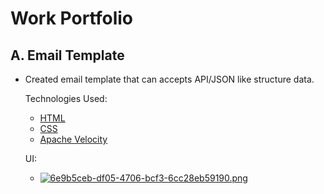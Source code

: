 # Work Portfolio #

## A. Email Template #
- Created email template that can accepts API/JSON like structure data.

    Technologies Used:
    - [HTML](https://developer.mozilla.org/en-US/docs/Web/HTML)
    - [CSS](https://developer.mozilla.org/en-US/docs/Web/CSS)
    - [Apache Velocity](https://velocity.apache.org/)

    UI:
    - [![6e9b5ceb-df05-4706-bcf3-6cc28eb59190.png](https://i.postimg.cc/JnmTvY3J/6e9b5ceb-df05-4706-bcf3-6cc28eb59190.png)](https://postimg.cc/1gCcNHj5)